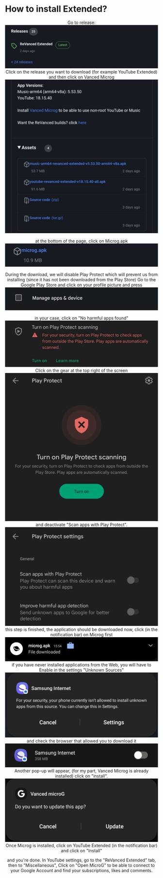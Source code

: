 # How to install Extended?

<p align="center">
Go to release:
    <img src="./Installation/01.jpg">
Click on the release you want to download (for example YouTube Extended) and then click on Vanced Microg
    <img src="./Installation/02.jpg">
<p align="center">
at the bottom of the page, click on Microg.apk
    <img src="./Installation/07.jpg">
<p align="center">
During the download, we will disable Play Protect which will prevent us from installing (since it has not been downloaded from the Play Store)
Go to the Google Play Store and click on your profile picture and press
    <img src="./Installation/03.jpg">
<p align="center">
in your case, click on "No harmful apps found"
    <img src="./Installation/04.jpg">
Click on the gear at the top right of the screen
    <img src="./Installation/05.jpg">
and deactivate "Scan apps with Play Protect".
    <img src="./Installation/06.jpg">
this step is finished, the application should be downloaded now, click (in the notification bar) on Microg first
    <img src="./Installation/08.jpg">
if you have never installed applications from the Web, you will have to Enable in the settings "Unknown Sources"
    <img src="./Installation/09.jpg">
and check the browser that allowed you to download it
    <img src="./Installation/10.jpg">
    Another pop-up will appear, 
(for my part, Vanced Microg is already installed)
click on "install".
    <img src="./Installation/11.jpg">
Once Microg is installed, click on YouTube Extended (in the notification bar) and click on "Install"
<p align="center">
and you're done. In YouTube settings, go to the "ReVanced Extended" tab, then to "Miscellaneous", Click on "Open MicroG" to be able to connect to your Google Account and find your subscriptions, likes and comments.
